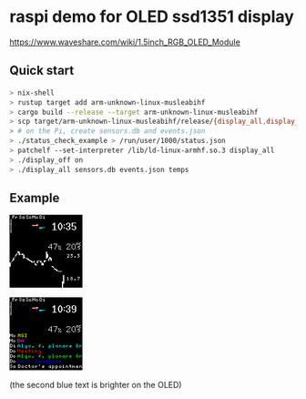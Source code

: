 # raspi demo for OLED ssd1351 display

https://www.waveshare.com/wiki/1.5inch_RGB_OLED_Module

## Quick start

```bash
> nix-shell
> rustup target add arm-unknown-linux-musleabihf
> cargo build --release --target arm-unknown-linux-musleabihf
> scp target/arm-unknown-linux-musleabihf/release/{display_all,display_off,refresh_json,take_measurement,status_check_example} 'pi@raspberrypi:~'
> # on the Pi, create sensors.db and events.json
> ./status_check_example > /run/user/1000/status.json
> patchelf --set-interpreter /lib/ld-linux-armhf.so.3 display_all
> ./display_off on
> ./display_all sensors.db events.json temps
```

## Example

![temperature graph](./images/temps.png)

![events](./images/events.png)

(the second blue text is brighter on the OLED)
